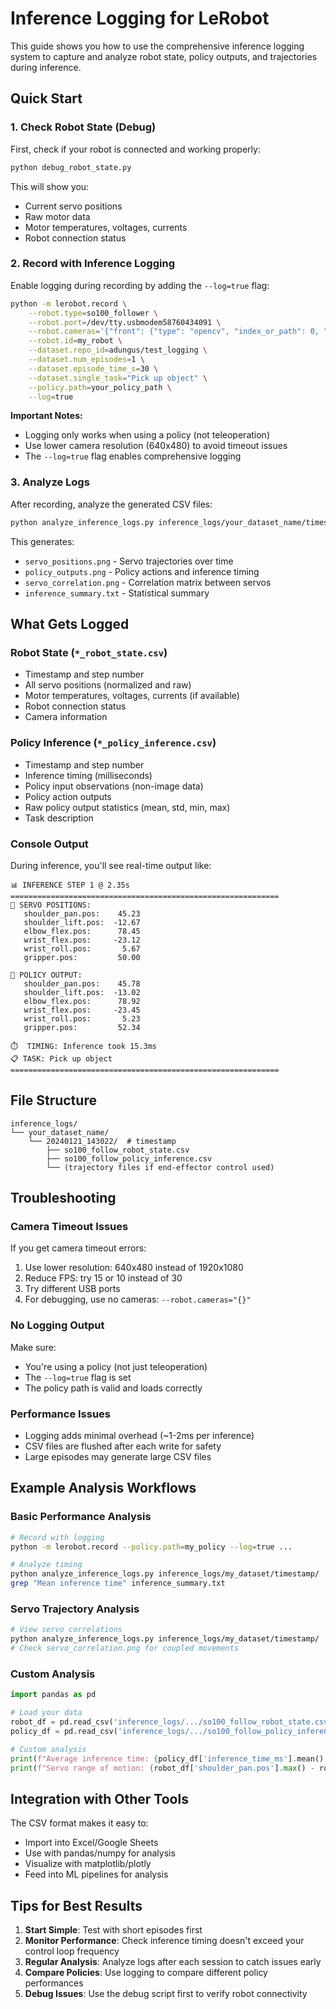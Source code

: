 # Inference Logging for LeRobot

This guide shows you how to use the comprehensive inference logging system to capture and analyze robot state, policy outputs, and trajectories during inference.

## Quick Start

### 1. Check Robot State (Debug)

First, check if your robot is connected and working properly:

```bash
python debug_robot_state.py
```

This will show you:
- Current servo positions
- Raw motor data  
- Motor temperatures, voltages, currents
- Robot connection status

### 2. Record with Inference Logging

Enable logging during recording by adding the `--log=true` flag:

```bash
python -m lerobot.record \
    --robot.type=so100_follower \
    --robot.port=/dev/tty.usbmodem58760434091 \
    --robot.cameras='{"front": {"type": "opencv", "index_or_path": 0, "width": 640, "height": 480, "fps": 30}}' \
    --robot.id=my_robot \
    --dataset.repo_id=adungus/test_logging \
    --dataset.num_episodes=1 \
    --dataset.episode_time_s=30 \
    --dataset.single_task="Pick up object" \
    --policy.path=your_policy_path \
    --log=true
```

**Important Notes:**
- Logging only works when using a policy (not teleoperation)
- Use lower camera resolution (640x480) to avoid timeout issues
- The `--log=true` flag enables comprehensive logging

### 3. Analyze Logs

After recording, analyze the generated CSV files:

```bash
python analyze_inference_logs.py inference_logs/your_dataset_name/timestamp/
```

This generates:
- `servo_positions.png` - Servo trajectories over time
- `policy_outputs.png` - Policy actions and inference timing
- `servo_correlation.png` - Correlation matrix between servos
- `inference_summary.txt` - Statistical summary

## What Gets Logged

### Robot State (`*_robot_state.csv`)
- Timestamp and step number
- All servo positions (normalized and raw)
- Motor temperatures, voltages, currents (if available)
- Robot connection status
- Camera information

### Policy Inference (`*_policy_inference.csv`)
- Timestamp and step number
- Inference timing (milliseconds)
- Policy input observations (non-image data)
- Policy action outputs
- Raw policy output statistics (mean, std, min, max)
- Task description

### Console Output
During inference, you'll see real-time output like:
```
📊 INFERENCE STEP 1 @ 2.35s
============================================================
🔧 SERVO POSITIONS:
   shoulder_pan.pos:    45.23
   shoulder_lift.pos:  -12.67
   elbow_flex.pos:      78.45
   wrist_flex.pos:     -23.12
   wrist_roll.pos:       5.67
   gripper.pos:         50.00

🎯 POLICY OUTPUT:
   shoulder_pan.pos:    45.78
   shoulder_lift.pos:  -13.02
   elbow_flex.pos:      78.92
   wrist_flex.pos:     -23.45
   wrist_roll.pos:       5.23
   gripper.pos:         52.34

⏱️  TIMING: Inference took 15.3ms
📋 TASK: Pick up object
============================================================
```

## File Structure

```
inference_logs/
└── your_dataset_name/
    └── 20240121_143022/  # timestamp
        ├── so100_follow_robot_state.csv
        ├── so100_follow_policy_inference.csv
        └── (trajectory files if end-effector control used)
```

## Troubleshooting

### Camera Timeout Issues
If you get camera timeout errors:
1. Use lower resolution: 640x480 instead of 1920x1080
2. Reduce FPS: try 15 or 10 instead of 30
3. Try different USB ports
4. For debugging, use no cameras: `--robot.cameras="{}"`

### No Logging Output
Make sure:
- You're using a policy (not just teleoperation)
- The `--log=true` flag is set
- The policy path is valid and loads correctly

### Performance Issues
- Logging adds minimal overhead (~1-2ms per inference)
- CSV files are flushed after each write for safety
- Large episodes may generate large CSV files

## Example Analysis Workflows

### Basic Performance Analysis
```bash
# Record with logging
python -m lerobot.record --policy.path=my_policy --log=true ...

# Analyze timing
python analyze_inference_logs.py inference_logs/my_dataset/timestamp/ 
grep "Mean inference time" inference_summary.txt
```

### Servo Trajectory Analysis
```bash
# View servo correlations
python analyze_inference_logs.py inference_logs/my_dataset/timestamp/
# Check servo_correlation.png for coupled movements
```

### Custom Analysis
```python
import pandas as pd

# Load your data
robot_df = pd.read_csv('inference_logs/.../so100_follow_robot_state.csv')
policy_df = pd.read_csv('inference_logs/.../so100_follow_policy_inference.csv')

# Custom analysis
print(f"Average inference time: {policy_df['inference_time_ms'].mean():.1f}ms")
print(f"Servo range of motion: {robot_df['shoulder_pan.pos'].max() - robot_df['shoulder_pan.pos'].min():.1f}")
```

## Integration with Other Tools

The CSV format makes it easy to:
- Import into Excel/Google Sheets
- Use with pandas/numpy for analysis  
- Visualize with matplotlib/plotly
- Feed into ML pipelines for analysis

## Tips for Best Results

1. **Start Simple**: Test with short episodes first
2. **Monitor Performance**: Check inference timing doesn't exceed your control loop frequency
3. **Regular Analysis**: Analyze logs after each session to catch issues early
4. **Compare Policies**: Use logging to compare different policy performances
5. **Debug Issues**: Use the debug script first to verify robot connectivity 